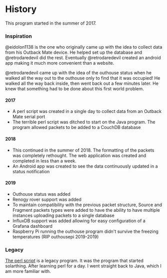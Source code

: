 # History
This program started in the summer of 2017.

### Inspiration
@eidolon1138 is the one who originally came up with the idea to collect data from his Outback Mate device. He helped
set up the database and @retrodaredevil did the rest. Eventually @retrodaredevil created an android app making it much
more convenient than a website.

@retrodaredevil came up with the idea of the outhouse status when he walked all the way out to the outhouse only to find
that it was occupied! He walked all the way back inside, then went back out a few minutes later. He knew that something
had to be done about this first world problem.


#### 2017
* A perl script was created in a single day to collect data from an Outback Mate serial port
* The terrible perl script was ditched to start on the Java program. The program allowed packets to be added to a CouchDB database
#### 2018
* This continued in the summer of 2018. The formatting of the packets was completely rethought. The web application
was created and completed in less than a week.
* An Android app was created to see the data continuously updated in a status notification
#### 2019
* Outhouse status was added
* Renogy rover support was added
* To maintain compatibility with the previous packet structure, Source and Fragment packets types were added to
have the ability to have multiple instances uploading packets to a single database
* InfluxDB support was added allowing for easy configuration of a Grafana dashboard
* Raspberry Pi running the outhouse program didn't survive the freezing temperatures (RIP outhousepi 2019-2019)

### Legacy
[The perl script](../helloworld.pl) is a legacy program. It was the program that started solarthing.
After learning perl for a day. I went straight back to Java, which I am more familiar with.
